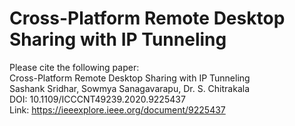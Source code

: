 # Cross-Platform Remote Desktop Sharing with IP Tunneling
Please cite the following paper: <br/>
Cross-Platform Remote Desktop Sharing with IP Tunneling <br/>
Sashank Sridhar, Sowmya Sanagavarapu, Dr. S. Chitrakala <br/>
DOI: 10.1109/ICCCNT49239.2020.9225437 <br/>
Link: https://ieeexplore.ieee.org/document/9225437
